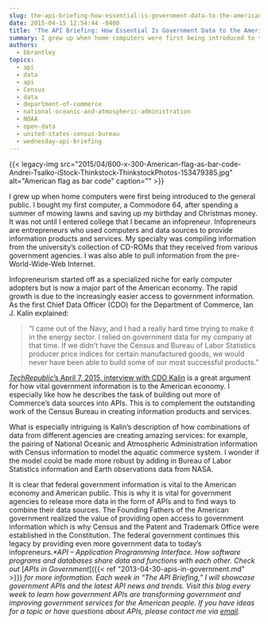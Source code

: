 ```yaml
---
slug: the-api-briefing-how-essential-is-government-data-to-the-american-economy
date: 2015-04-15 12:54:44 -0400
title: 'The API Briefing: How Essential Is Government Data to the American Economy?'
summary: I grew up when home computers were first being introduced to the general public. I bought my first computer, a Commodore 64, after spending a summer of mowing lawns and saving up my birthday and Christmas money. It was not until I entered college that I became an infopreneur. Infopreneurs are entrepreneurs who used computers
authors:
  - bbrantley
topics:
  - api
  - data
  - api
  - Census
  - data
  - department-of-commerce
  - national-oceanic-and-atmospheric-administration
  - NOAA
  - open-data
  - united-states-census-bureau
  - wednesday-api-briefing
---
```


{{< legacy-img src="2015/04/600-x-300-American-flag-as-bar-code-Andrei-Tsalko-iStock-Thinkstock-ThinkstockPhotos-153479385.jpg" alt="American flag as bar code" caption="" >}} 

I grew up when home computers were first being introduced to the general public. I bought my first computer, a Commodore 64, after spending a summer of mowing lawns and saving up my birthday and Christmas money. It was not until I entered college that I became an infopreneur. Infopreneurs are entrepreneurs who used computers and data sources to provide information products and services. My specialty was compiling information from the university’s collection of CD-ROMs that they received from various government agencies. I was also able to pull information from the pre-World-Wide-Web Internet.

Infopreneurism started off as a specialized niche for early computer adopters but is now a major part of the American economy. The rapid growth is due to the increasingly easier access to government information. As the first Chief Data Officer (CDO) for the Department of Commerce, Ian J. Kalin explained:

> “I came out of the Navy, and I had a really hard time trying to make it in the energy sector. I relied on government data for my company at that time. If we didn&#8217;t have the Census and Bureau of Labor Statistics producer price indices for certain manufactured goods, we would never have been able to build some of our most successful products.”

<a href="http://www.techrepublic.com/article/government-data-is-fuel-for-job-creation-says-commerce-department-cdo/" target="_blank"><em>TechRepublic</em>’s April 7, 2015, interview with CDO Kalin</a> is a great argument for how vital government information is to the American economy. I especially like how he describes the task of building out more of Commerce&#8217;s data sources into APIs. This is to complement the outstanding work of the Census Bureau in creating information products and services.

What is especially intriguing is Kalin’s description of how combinations of data from different agencies are creating amazing services: for example, the pairing of National Oceanic and Atmospheric Administration information with Census information to model the aquatic commerce system. I wonder if the model could be made more robust by adding in Bureau of Labor Statistics information and Earth observations data from NASA.

It is clear that federal government information is vital to the American economy and American public. This is why it is vital for government agencies to release more data in the form of APIs and to find ways to combine their data sources. The Founding Fathers of the American government realized the value of providing open access to government information which is why Census and the Patent and Trademark Office were established in the Constitution. The federal government continues this legacy by providing even more government data to today’s infopreneurs._*API – Application Programming Interface. How software programs and databases share data and functions with each other. Check out_ [_APIs in Government_]({{< ref "2013-04-30-apis-in-government.md" >}}) _for more information._
_Each week in “The API Briefing,” I will showcase government APIs and the latest API news and trends. Visit this blog every week to learn how government APIs are transforming government and improving government services for the American people. If you have ideas for a topic or have questions about APIs, please contact me via_ [_email_](mailto:%20bill.brantley@wdc.usda.gov)_._